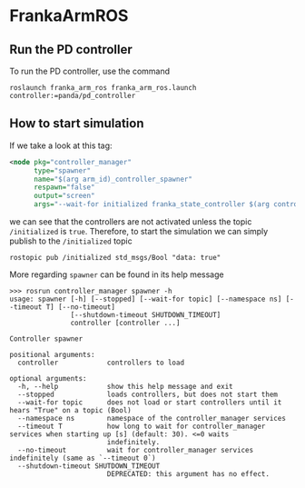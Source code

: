 # FrankaArmROS

## Run the PD controller

To run the PD controller, use the command

```console
roslaunch franka_arm_ros franka_arm_ros.launch controller:=panda/pd_controller
```

## How to start simulation

If we take a look at this tag:

```xml
<node pkg="controller_manager" 
      type="spawner" 
      name="$(arg arm_id)_controller_spawner" 
      respawn="false" 
      output="screen" 
      args="--wait-for initialized franka_state_controller $(arg controller)" />
```

we can see that the controllers are not activated unless the topic `/initialized` is `true`. Therefore, to start the simulation we can simply publish to the `/initialized` topic

```console
rostopic pub /initialized std_msgs/Bool "data: true"
```

More regarding `spawner` can be found in its help message

```console
>>> rosrun controller_manager spawner -h
usage: spawner [-h] [--stopped] [--wait-for topic] [--namespace ns] [--timeout T] [--no-timeout]
               [--shutdown-timeout SHUTDOWN_TIMEOUT]
               controller [controller ...]

Controller spawner

positional arguments:
  controller            controllers to load

optional arguments:
  -h, --help            show this help message and exit
  --stopped             loads controllers, but does not start them
  --wait-for topic      does not load or start controllers until it hears "True" on a topic (Bool)
  --namespace ns        namespace of the controller_manager services
  --timeout T           how long to wait for controller_manager services when starting up [s] (default: 30). <=0 waits
                        indefinitely.
  --no-timeout          wait for controller_manager services indefinitely (same as `--timeout 0`)
  --shutdown-timeout SHUTDOWN_TIMEOUT
                        DEPRECATED: this argument has no effect.
```
